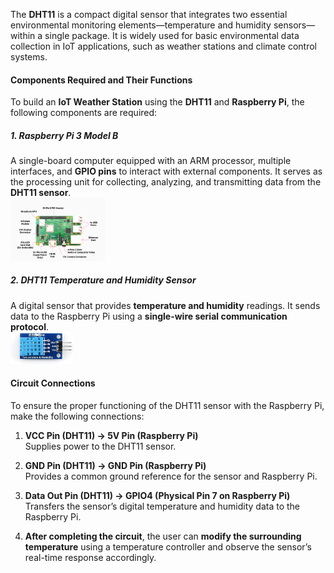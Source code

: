 
The **DHT11** is a compact digital sensor that integrates two essential environmental monitoring elements—temperature and humidity sensors—within a single package. It is widely used for basic environmental data collection in IoT applications, such as weather stations and climate control systems.

#### **Components Required and Their Functions**
To build an **IoT Weather Station** using the **DHT11** and **Raspberry Pi**, the following components are required:

##### **1. Raspberry Pi 3 Model B**
A single-board computer equipped with an ARM processor, multiple interfaces, and **GPIO pins** to interact with external components. It serves as the processing unit for collecting, analyzing, and transmitting data from the **DHT11 sensor**.  
<img src="./images/rasberrypi.png" alt="Raspberry Pi" width="30%">

##### **2. DHT11 Temperature and Humidity Sensor**
A digital sensor that provides **temperature and humidity** readings. It sends data to the Raspberry Pi using a **single-wire serial communication protocol**.  
<img src="./images/DHT11.jpg" alt="DHT11 Sensor" width="20%">

#### **Circuit Connections**
To ensure the proper functioning of the DHT11 sensor with the Raspberry Pi, make the following connections:

1. **VCC Pin (DHT11) → 5V Pin (Raspberry Pi)**  
   Supplies power to the DHT11 sensor.

2. **GND Pin (DHT11) → GND Pin (Raspberry Pi)**  
   Provides a common ground reference for the sensor and Raspberry Pi.

3. **Data Out Pin (DHT11) → GPIO4 (Physical Pin 7 on Raspberry Pi)**  
   Transfers the sensor’s digital temperature and humidity data to the Raspberry Pi.

4. **After completing the circuit**, the user can **modify the surrounding temperature** using a temperature controller and observe the sensor’s real-time response accordingly.
